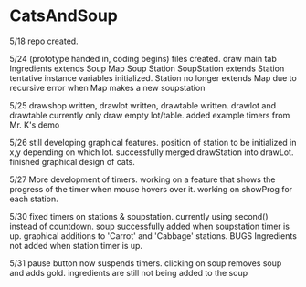 # CatsAndSoup
5/18
repo created.

5/24 (prototype handed in, coding begins)
files created.
draw main tab
Ingredients extends Soup
Map
Soup
Station
SoupStation extends Station
tentative instance variables initialized. Station no longer extends Map due to recursive error when Map makes a new soupstation

5/25 
drawshop written, drawlot written, drawtable written. drawlot and drawtable currently only draw empty lot/table. added example timers from Mr. K's demo

5/26
still developing graphical features. position of station to be initialized in x,y depending on which lot. successfully merged drawStation into drawLot. finished graphical design of cats. 

5/27
More development of timers. working on a feature that shows the progress of the timer when mouse hovers over it. working on showProg for each station. 

5/30
fixed timers on stations & soupstation. currently using second() instead of countdown. soup successfully added when soupstation timer is up. graphical additions to 'Carrot' and 'Cabbage' stations. 
BUGS
Ingredients not added when station timer is up.

5/31
pause button now suspends timers. clicking on soup removes soup and adds gold. ingredients are still not being added to the soup
